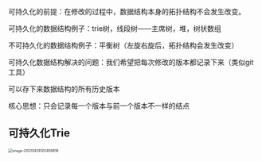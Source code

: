可持久化的前提：在修改的过程中，数据结构本身的拓扑结构不会发生改变。

可持久化的数据结构例子：trie树，线段树——主席树，堆，树状数组

不可持久化的数据结构例子：平衡树（左旋右旋后，拓扑结构会发生改变）



可持久化数据结构解决的问题：我们希望把每次修改的版本都记录下来（类似git工具）

可以存下来数据结构的所有历史版本

核心思想：只会记录每一个版本与前一个版本不一样的结点





## 可持久化Trie

<img src="/Users/zhaoxiucong/Library/Application Support/typora-user-images/image-20210429120459818.png" alt="image-20210429120459818" style="zoom:50%;" />



